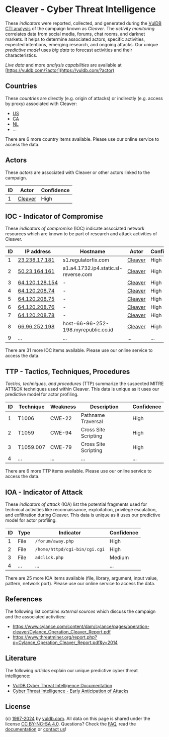 # Cleaver - Cyber Threat Intelligence

These _indicators_ were reported, collected, and generated during the [VulDB CTI analysis](https://vuldb.com/?kb.cti) of the campaign known as _Cleaver_. The _activity monitoring_ correlates data from social media, forums, chat rooms, and darknet markets. It helps to determine associated actors, specific activities, expected intentions, emerging research, and ongoing attacks. Our unique _predictive model_ uses _big data_ to forecast activities and their characteristics.

_Live data_ and more _analysis capabilities_ are available at [https://vuldb.com/?actor](https://vuldb.com/?actor)

## Countries

These _countries_ are directly (e.g. origin of attacks) or indirectly (e.g. access by proxy) associated with Cleaver:

* [US](https://vuldb.com/?country.us)
* [CA](https://vuldb.com/?country.ca)
* [NL](https://vuldb.com/?country.nl)
* ...

There are 6 more country items available. Please use our online service to access the data.

## Actors

These _actors_ are associated with Cleaver or other actors linked to the campaign.

ID | Actor | Confidence
-- | ----- | ----------
1 | [Cleaver](https://vuldb.com/?actor.cleaver) | High

## IOC - Indicator of Compromise

These _indicators of compromise_ (IOC) indicate associated network resources which are known to be part of research and attack activities of Cleaver.

ID | IP address | Hostname | Actor | Confidence
-- | ---------- | -------- | ----- | ----------
1 | [23.238.17.181](https://vuldb.com/?ip.23.238.17.181) | s1.regulatorfix.com | [Cleaver](https://vuldb.com/?actor.cleaver) | High
2 | [50.23.164.161](https://vuldb.com/?ip.50.23.164.161) | a1.a4.1732.ip4.static.sl-reverse.com | [Cleaver](https://vuldb.com/?actor.cleaver) | High
3 | [64.120.128.154](https://vuldb.com/?ip.64.120.128.154) | - | [Cleaver](https://vuldb.com/?actor.cleaver) | High
4 | [64.120.208.74](https://vuldb.com/?ip.64.120.208.74) | - | [Cleaver](https://vuldb.com/?actor.cleaver) | High
5 | [64.120.208.75](https://vuldb.com/?ip.64.120.208.75) | - | [Cleaver](https://vuldb.com/?actor.cleaver) | High
6 | [64.120.208.76](https://vuldb.com/?ip.64.120.208.76) | - | [Cleaver](https://vuldb.com/?actor.cleaver) | High
7 | [64.120.208.78](https://vuldb.com/?ip.64.120.208.78) | - | [Cleaver](https://vuldb.com/?actor.cleaver) | High
8 | [66.96.252.198](https://vuldb.com/?ip.66.96.252.198) | host-66-96-252-198.myrepublic.co.id | [Cleaver](https://vuldb.com/?actor.cleaver) | High
9 | ... | ... | ... | ...

There are 31 more IOC items available. Please use our online service to access the data.

## TTP - Tactics, Techniques, Procedures

_Tactics, techniques, and procedures_ (TTP) summarize the suspected MITRE ATT&CK techniques used within Cleaver. This data is unique as it uses our predictive model for actor profiling.

ID | Technique | Weakness | Description | Confidence
-- | --------- | -------- | ----------- | ----------
1 | T1006 | CWE-22 | Pathname Traversal | High
2 | T1059 | CWE-94 | Cross Site Scripting | High
3 | T1059.007 | CWE-79 | Cross Site Scripting | High
4 | ... | ... | ... | ...

There are 6 more TTP items available. Please use our online service to access the data.

## IOA - Indicator of Attack

These _indicators of attack_ (IOA) list the potential fragments used for technical activities like reconnaissance, exploitation, privilege escalation, and exfiltration during Cleaver. This data is unique as it uses our predictive model for actor profiling.

ID | Type | Indicator | Confidence
-- | ---- | --------- | ----------
1 | File | `/forum/away.php` | High
2 | File | `/home/httpd/cgi-bin/cgi.cgi` | High
3 | File | `adclick.php` | Medium
4 | ... | ... | ...

There are 25 more IOA items available (file, library, argument, input value, pattern, network port). Please use our online service to access the data.

## References

The following list contains _external sources_ which discuss the campaign and the associated activities:

* https://www.cylance.com/content/dam/cylance/pages/operation-cleaver/Cylance_Operation_Cleaver_Report.pdf
* https://www.threatminer.org/report.php?q=Cylance_Operation_Cleaver_Report.pdf&y=2014

## Literature

The following _articles_ explain our unique predictive cyber threat intelligence:

* [VulDB Cyber Threat Intelligence Documentation](https://vuldb.com/?kb.cti)
* [Cyber Threat Intelligence - Early Anticipation of Attacks](https://www.scip.ch/en/?labs.20201022)

## License

(c) [1997-2024](https://vuldb.com/?kb.changelog) by [vuldb.com](https://vuldb.com/?kb.about). All data on this page is shared under the license [CC BY-NC-SA 4.0](https://creativecommons.org/licenses/by-nc-sa/4.0/). Questions? Check the [FAQ](https://vuldb.com/?kb.faq), read the [documentation](https://vuldb.com/?kb) or [contact us](https://vuldb.com/?contact)!
